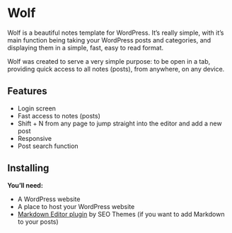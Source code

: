 # Wolf
Wolf is a beautiful notes template for WordPress. It’s really simple, with it’s main function being taking your WordPress posts and categories, and displaying them in a simple, fast, easy to read format.

Wolf was created to serve a very simple purpose: to be open in a tab, providing quick access to all notes (posts), from anywhere, on any device.

## Features
* Login screen
* Fast access to notes (posts)
* Shift + N from any page to jump straight into the editor and add a new post
* Responsive
* Post search function

## Installing
**You’ll need:**
* A WordPress website
* A place to host your WordPress website
* [Markdown Editor plugin](https://wordpress.org/plugins/markdown-editor/) by SEO Themes (if you want to add Markdown to your posts)